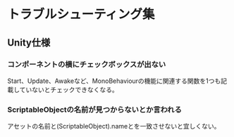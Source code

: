 # トラブルシューティング集

## Unity仕様

### コンポーネントの横にチェックボックスが出ない

Start、Update、Awakeなど、MonoBehaviourの機能に関連する関数を1つも記載していないとチェックできなくなる。

### ScriptableObjectの名前が見つからないとか言われる

アセットの名前と(ScriptableObject).nameとを一致させないと宜しくない。
